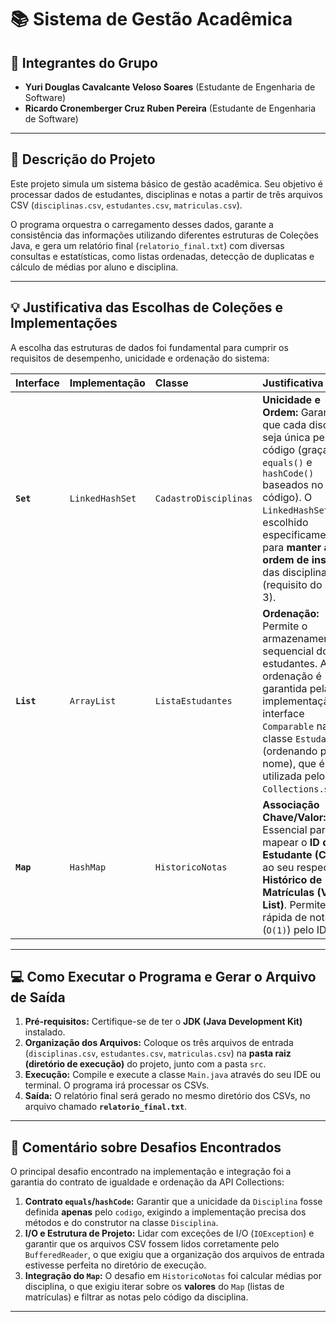 # 📚 Sistema de Gestão Acadêmica 

## 👤 Integrantes do Grupo

- **Yuri Douglas Cavalcante Veloso Soares** (Estudante de Engenharia de Software)
- **Ricardo Cronemberger Cruz Ruben Pereira** (Estudante de Engenharia de Software)

---

## 🎯 Descrição do Projeto 

Este projeto simula um sistema básico de gestão acadêmica. Seu objetivo é processar dados de estudantes, disciplinas e notas a partir de três arquivos CSV (`disciplinas.csv`, `estudantes.csv`, `matriculas.csv`).

O programa orquestra o carregamento desses dados, garante a consistência das informações utilizando diferentes estruturas de Coleções Java, e gera um relatório final (`relatorio_final.txt`) com diversas consultas e estatísticas, como listas ordenadas, detecção de duplicatas e cálculo de médias por aluno e disciplina.

---

## 💡 Justificativa das Escolhas de Coleções e Implementações

A escolha das estruturas de dados foi fundamental para cumprir os requisitos de desempenho, unicidade e ordenação do sistema:

| Interface | Implementação | Classe | Justificativa |
| :--- | :--- | :--- | :--- |
| **`Set`** | `LinkedHashSet` | `CadastroDisciplinas` | **Unicidade e Ordem:** Garante que cada disciplina seja única pelo seu código (graças a `equals()` e `hashCode()` baseados no código). O `LinkedHashSet` foi escolhido especificamente para **manter a ordem de inserção** das disciplinas (requisito do Passo 3). |
| **`List`** | `ArrayList` | `ListaEstudantes` | **Ordenação:** Permite o armazenamento sequencial dos estudantes. A ordenação é garantida pela implementação da interface `Comparable` na classe `Estudante` (ordenando por nome), que é utilizada pelo `Collections.sort()`. |
| **`Map`** | `HashMap` | `HistoricoNotas` | **Associação Chave/Valor:** Essencial para mapear o **ID do Estudante (Chave)** ao seu respectivo **Histórico de Matrículas (Valor: List<Matricula>)**. Permite busca rápida de notas (`O(1)`) pelo ID. |

---

## 💻 Como Executar o Programa e Gerar o Arquivo de Saída

1.  **Pré-requisitos:** Certifique-se de ter o **JDK (Java Development Kit)** instalado.
2.  **Organização dos Arquivos:** Coloque os três arquivos de entrada (`disciplinas.csv`, `estudantes.csv`, `matriculas.csv`) na **pasta raiz (diretório de execução)** do projeto, junto com a pasta `src`.
3.  **Execução:** Compile e execute a classe `Main.java` através do seu IDE ou terminal. O programa irá processar os CSVs.
4.  **Saída:** O relatório final será gerado no mesmo diretório dos CSVs, no arquivo chamado **`relatorio_final.txt`**.

---

## 🚧 Comentário sobre Desafios Encontrados

O principal desafio encontrado na implementação e integração foi a garantia do contrato de igualdade e ordenação da API Collections:

1.  **Contrato `equals`/`hashCode`:** Garantir que a unicidade da `Disciplina` fosse definida **apenas** pelo `codigo`, exigindo a implementação precisa dos métodos e do construtor na classe `Disciplina`.
2.  **I/O e Estrutura de Projeto:** Lidar com exceções de I/O (`IOException`) e garantir que os arquivos CSV fossem lidos corretamente pelo `BufferedReader`, o que exigiu que a organização dos arquivos de entrada estivesse perfeita no diretório de execução.
3.  **Integração do `Map`:** O desafio em `HistoricoNotas` foi calcular médias por disciplina, o que exigiu iterar sobre os **valores** do `Map` (listas de matrículas) e filtrar as notas pelo código da disciplina.

---